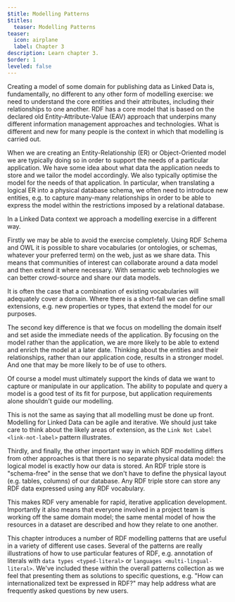 ```yaml
---
$title: Modelling Patterns
$titles:
  teaser: Modelling Patterns
teaser:
  icon: airplane
  label: Chapter 3
description: Learn chapter 3.
$order: 1
leveled: false
---
```


Creating a model of some domain for publishing data as Linked Data is, fundamentally, no different to any other form of modelling exercise: we need to understand the core entities and their attributes, including their relationships to one another. RDF has a core model that is based on the declared old Entity-Attribute-Value (EAV) approach that underpins many different information management approaches and technologies. What is different and new for many people is the context in which that modelling is carried out.

When we are creating an Entity-Relationship (ER) or Object-Oriented model we are typically doing so in order to support the needs of a particular application. We have some idea about what data the application needs to store and we tailor the model accordingly. We also typically optimise the model for the needs of that application. In particular, when translating a logical ER into a physical database schema, we often need to introduce new entities, e.g. to capture many-many relationships in order to be able to express the model within the restrictions imposed by a relational database.

In a Linked Data context we approach a modelling exercise in a different way.

Firstly we may be able to avoid the exercise completely. Using RDF Schema and OWL it is possible to share vocabularies (or ontologies, or schemas, whatever your preferred term) on the web, just as we share data. This means that communities of interest can collaborate around a data model and then extend it where necessary. With semantic web technologies we can better crowd-source and share our data models.

It is often the case that a combination of existing vocabularies will adequately cover a domain. Where there is a short-fall we can define small extensions, e.g. new properties or types, that extend the model for our purposes.

The second key difference is that we focus on modelling the domain itself and set aside the immediate needs of the application. By focusing on the model rather than the application, we are more likely to be able to extend and enrich the model at a later date. Thinking about the entities and their relationships, rather than our application code, results in a stronger model. And one that may be more likely to be of use to others.

Of course a model must ultimately support the kinds of data we want to capture or manipulate in our application. The ability to populate and query a model is a good test of its fit for purpose, but application requirements alone shouldn't guide our modelling.

This is not the same as saying that all modelling must be done up front. Modelling for Linked Data can be agile and iterative. We should just take care to think about the likely areas of extension, as the `Link Not Label <link-not-label>` pattern illustrates.

Thirdly, and finally, the other important way in which RDF modelling differs from other approaches is that there is no separate physical data model: the logical model is exactly how our data is stored. An RDF triple store is "schema-free" in the sense that we don't have to define the physical layout (e.g. tables, columns) of our database. Any RDF triple store can store any RDF data expressed using any RDF vocabulary.

This makes RDF very amenable for rapid, iterative application development. Importantly it also means that everyone involved in a project team is working off the same domain model; the same mental model of how the resources in a dataset are described and how they relate to one another.

This chapter introduces a number of RDF modelling patterns that are useful in a variety of different use cases. Several of the patterns are really illustrations of how to use particular features of RDF, e.g. annotation of literals with `data types <typed-literal>` or `languages <multi-lingual-literal>`. We've included these within the overall patterns collection as we feel that presenting them as solutions to specific questions, e.g. "How can internationalized text be expressed in RDF?" may help address what are frequently asked questions by new users.

